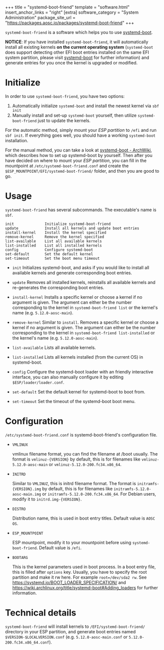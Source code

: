 +++
title = "systemd-boot-friend"
template = "software.html"
insert_anchor_links = "right"
[extra]
software_category = "System Administration"
package_site_url = "https://packages.aosc.io/packages/systemd-boot-friend"
+++

`systemd-boot-friend` is a software which helps you to use
[systemd-boot](https://www.freedesktop.org/software/systemd/man/systemd-boot.html).

**NOTICE**: If you have installed `systemd-boot-friend`,
it will automatically install all existing kernels **on the current operating
system** (`systemd-boot` does support detecting other EFI boot entries
installed on the same EFI system partition, please visit
[systemd-boot](https://www.freedesktop.org/software/systemd/man/systemd-boot.html)
for further information) and generate entries for you once the kernel is
upgraded or modified.

# Initialize
In order to use `systemd-boot-friend`, you have two options:
1. Automatically initialize `systemd-boot` and install the newest kernel via
   `sbf init`
2. Manually install and set-up `systemd-boot` yourself, then utilize
   `systemd-boot-friend` just to update the kernels.

For the automatic method, simply mount your *ESP partition* to `/efi` and run
`sbf init`. If everything goes well, you should have a working
`systemd-boot` installation.

For the manual method, you can take a look at
[systemd-boot - ArchWiki](https://wiki.archlinux.org/index.php/systemd-boot),
which describes how to set up systemd-boot by yourself. Then after you have
decided on where to mount your *ESP partition*, you can fill in the mountpoint
at `/etc/systemd-boot-friend.conf` and create the
`$ESP_MOUNTPOINT/EFI/systemd-boot-friend/` folder, and then you are good to go.

# Usage
`systemd-boot-friend` has several subcommands. The executable's name is `sbf`.

    init              Initialize systemd-boot-friend
    update            Install all kernels and update boot entries
    install-kernel    Install the kernel specified
    remove-kernel     Remove the kernel specified
    list-available    List all available kernels
    list-installed    List all installed kernels
    config            Configure systemd-boot
    set-default       Set the default kernel
    set-timeout       Set the boot menu timeout

- `init`
  Initializes systemd-boot, and asks if you would like to install all available
  kernels and generate corresponding boot entries.

- `update`
  Removes all installed kernels, reinstalls all available kernels and
  re-generates the corresponding boot entries.

- `install-kernel`
  Installs a specific kernel or choose a kernel if no argument is given. The
  argument can either be the number corresponding to the kernel in
  `systemd-boot-friend list` or the kernel's name (e.g. `5.12.0-aosc-main`).

- `remove-kernel`
  Similar to `install`. Removes a specific kernel or choose a kernel if no
  argument is given. The argument can either be the number corresponding to the
  kernel in `systemd-boot-friend list-installed` or the kernel's name (e.g.
  `5.12.0-aosc-main`).

- `list-available`
  Lists all available kernels.

- `list-installed`
  Lists all kernels installed (from the current OS) in systemd-boot.

- `config`
  Configure the systemd-boot loader with an friendly interactive interface, you
  can also manually configure it by editing `$ESP/loader/loader.conf`.

- `set-default`
  Set the default kernel for systemd-boot to boot from.

- `set-timeout`
  Set the timeout of the systemd-boot boot menu.

# Configuration
`/etc/systemd-boot-friend.conf` is systemd-boot-friend's configuration file.

- `VMLINUX`

  vmlinux filename format, you can find the filename at /boot usually.
  The format is `vmlinuz-{VERSION}` by default, this is for filenames like
  `vmlinuz-5.12.0-aosc-main` or `vmlinuz-5.12.0-200.fc34.x86_64`.

- `INITRD`

  Similar to `VMLINUZ`, this is initrd filename format.
  The format is `initramfs-{VERSION}.img` by default, this is for filenames like
  `initramfs-5.12.0-aosc-main.img` or `initramfs-5.12.0-200.fc34.x86_64`. For
  Debian users, modify it to `initrd.img-{VERSION}`.

- `DISTRO`

  Distribution name, this is used in boot entry titles.
  Default value is `AOSC OS`.

- `ESP_MOUNTPOINT`

  ESP mountpoint, modify it to your mountpoint before using `systemd-boot-friend`.
  Default value is `/efi`.

- `BOOTARG`

  This is the kernel parameters used in boot process. In a boot entry file,
  this is filled after `options` key. Usually, you have to specify the root
  partition and make it rw here. For example `root=/dev/sda2 rw`. See
  https://systemd.io/BOOT_LOADER_SPECIFICATION/ and
  https://wiki.archlinux.org/title/systemd-boot#Adding_loaders for further
  information.

# Technical details
`systemd-boot-friend` will install kernels to `/EFI/systemd-boot-friend/`
directory in your ESP partition, and generate boot entries named
`$VERSION-$LOCALVERSION.conf` (e.g. `5.12.0-aosc-main.conf` or
`5.12.0-200.fc34.x86_64.conf`).
